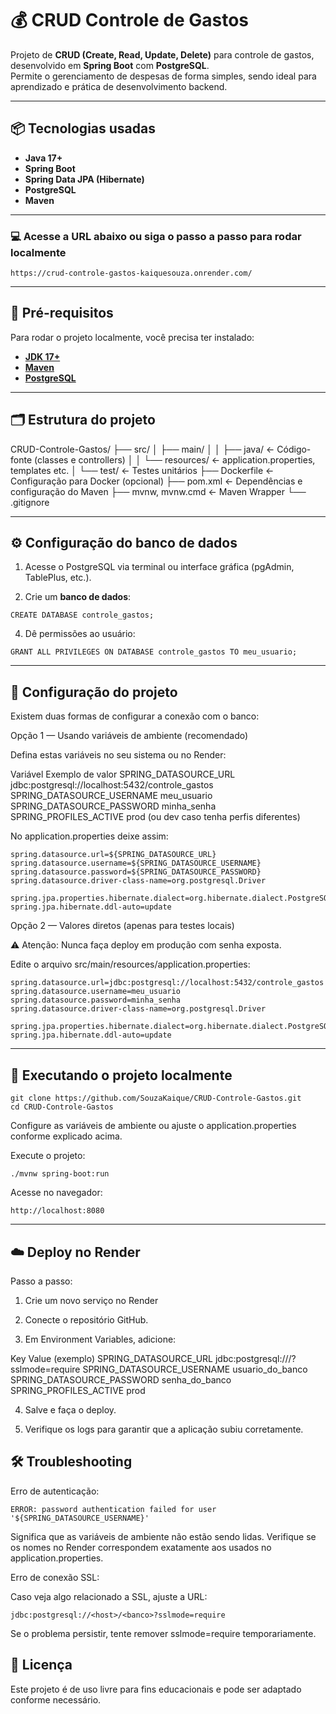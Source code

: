 # 💰 CRUD Controle de Gastos

Projeto de **CRUD (Create, Read, Update, Delete)** para controle de gastos, desenvolvido em **Spring Boot** com **PostgreSQL**.  
Permite o gerenciamento de despesas de forma simples, sendo ideal para aprendizado e prática de desenvolvimento backend.

---

## 📦 Tecnologias usadas

- **Java 17+**
- **Spring Boot**
- **Spring Data JPA (Hibernate)**
- **PostgreSQL**
- **Maven**

---

### 💻 Acesse a URL abaixo ou siga o passo a passo para rodar localmente
 ```
https://crud-controle-gastos-kaiquesouza.onrender.com/
```
---

## 🔧 Pré-requisitos

Para rodar o projeto localmente, você precisa ter instalado:

- **[JDK 17+](https://adoptium.net/temurin/releases/)**
- **[Maven](https://maven.apache.org/download.cgi)**
- **[PostgreSQL](https://www.postgresql.org/download/)**

---

## 🗂 Estrutura do projeto

CRUD-Controle-Gastos/
├── src/
│ ├── main/
│ │ ├── java/ ← Código-fonte (classes e controllers)
│ │ └── resources/ ← application.properties, templates etc.
│ └── test/ ← Testes unitários
├── Dockerfile ← Configuração para Docker (opcional)
├── pom.xml ← Dependências e configuração do Maven
├── mvnw, mvnw.cmd ← Maven Wrapper
└── .gitignore

---

## ⚙️ Configuração do banco de dados

1. Acesse o PostgreSQL via terminal ou interface gráfica (pgAdmin, TablePlus, etc.).

2. Crie um **banco de dados**:
 ```
CREATE DATABASE controle_gastos;
```
4. Dê permissões ao usuário:
 ```
GRANT ALL PRIVILEGES ON DATABASE controle_gastos TO meu_usuario;
```
--- 
## 🌱 Configuração do projeto
Existem duas formas de configurar a conexão com o banco:

Opção 1 — Usando variáveis de ambiente (recomendado)

Defina estas variáveis no seu sistema ou no Render:

Variável	Exemplo de valor
SPRING_DATASOURCE_URL	jdbc:postgresql://localhost:5432/controle_gastos
SPRING_DATASOURCE_USERNAME	meu_usuario
SPRING_DATASOURCE_PASSWORD	minha_senha
SPRING_PROFILES_ACTIVE	prod (ou dev caso tenha perfis diferentes)

No application.properties deixe assim:
 ```
spring.datasource.url=${SPRING_DATASOURCE_URL}
spring.datasource.username=${SPRING_DATASOURCE_USERNAME}
spring.datasource.password=${SPRING_DATASOURCE_PASSWORD}
spring.datasource.driver-class-name=org.postgresql.Driver

spring.jpa.properties.hibernate.dialect=org.hibernate.dialect.PostgreSQLDialect
spring.jpa.hibernate.ddl-auto=update
```

Opção 2 — Valores diretos (apenas para testes locais)

⚠️ Atenção: Nunca faça deploy em produção com senha exposta.

Edite o arquivo src/main/resources/application.properties:
 ```
spring.datasource.url=jdbc:postgresql://localhost:5432/controle_gastos
spring.datasource.username=meu_usuario
spring.datasource.password=minha_senha
spring.datasource.driver-class-name=org.postgresql.Driver

spring.jpa.properties.hibernate.dialect=org.hibernate.dialect.PostgreSQLDialect
spring.jpa.hibernate.ddl-auto=update
```
---

## 🚀 Executando o projeto localmente
```
git clone https://github.com/SouzaKaique/CRUD-Controle-Gastos.git
cd CRUD-Controle-Gastos
```
Configure as variáveis de ambiente ou ajuste o application.properties conforme explicado acima.

Execute o projeto:

```
./mvnw spring-boot:run
```

Acesse no navegador:
```
http://localhost:8080
```
--- 
## ☁️ Deploy no Render
Passo a passo:

1. Crie um novo serviço no Render

2. Conecte o repositório GitHub.

3. Em Environment Variables, adicione:

Key	Value (exemplo)
SPRING_DATASOURCE_URL	jdbc:postgresql://<host>/<banco>?sslmode=require
SPRING_DATASOURCE_USERNAME	usuario_do_banco
SPRING_DATASOURCE_PASSWORD	senha_do_banco
SPRING_PROFILES_ACTIVE	prod

4. Salve e faça o deploy.

5. Verifique os logs para garantir que a aplicação subiu corretamente.

## 🛠 Troubleshooting

Erro de autenticação:
```
ERROR: password authentication failed for user '${SPRING_DATASOURCE_USERNAME}'
```
Significa que as variáveis de ambiente não estão sendo lidas.
Verifique se os nomes no Render correspondem exatamente aos usados no application.properties.

Erro de conexão SSL:

Caso veja algo relacionado a SSL, ajuste a URL:
```
jdbc:postgresql://<host>/<banco>?sslmode=require
```

Se o problema persistir, tente remover sslmode=require temporariamente.

## 📜 Licença
Este projeto é de uso livre para fins educacionais e pode ser adaptado conforme necessário.


